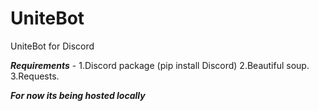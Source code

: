 # UniteBot
UniteBot for Discord

***Requirements*** - 
1.Discord package (pip install Discord)
2.Beautiful soup. 
3.Requests.

***For now its being hosted locally***
